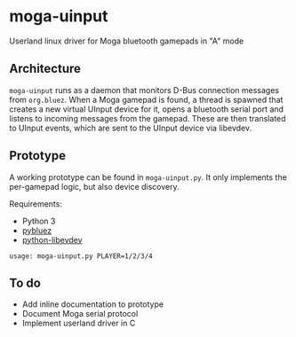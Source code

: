 # moga-uinput
Userland linux driver for Moga bluetooth gamepads in "A" mode

## Architecture
`moga-uinput` runs as a daemon that monitors D-Bus connection messages from
`org.bluez`. When a Moga gamepad is found, a thread is spawned that creates
a new virtual UInput device for it, opens a bluetooth serial port and listens to
incoming messages from the gamepad. These are then translated to UInput events,
which are sent to the UInput device via libevdev.

## Prototype
A working prototype can be found in `moga-uinput.py`. It only implements the
per-gamepad logic, but also device discovery.

Requirements:
- Python 3
- [pybluez](https://github.com/pybluez/pybluez)
- [python-libevdev](https://github.com/whot/python-libevdev)

```
usage: moga-uinput.py PLAYER=1/2/3/4
```

## To do
- Add inline documentation to prototype
- Document Moga serial protocol
- Implement userland driver in C
